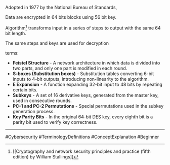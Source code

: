 
Adopted in 1977 by the National Bureau of Standards,

Data are encrypted in 64 bits blocks using 56 bit key.

Algorithm[^1] transforms input in a series of steps to output with the same 64 bit length.

The same steps and keys are used for decryption

terms:

- **Feistel Structure** - A network architecture in which data is divided into two parts, and only one part is modified in each round.
- **S-boxes (Substitution boxes)** - Substitution tables converting 6-bit inputs to 4-bit outputs, introducing non-linearity to the algorithm.
- **E Expansion** - A function expanding 32-bit input to 48 bits by repeating certain bits.
- **Subkeys** - A set of 16 derivative keys, generated from the master key, used in consecutive rounds.
- **PC-1 and PC-2 Permutations** - Special permutations used in the subkey generation process.
- **Key Parity Bits** - In the original 64-bit DES key, every eighth bit is a parity bit used to verify key correctness.

---
#Cybersecurity #TerminologyDefinitions #ConceptExplanation #Beginner

[^1]: [[Cryptography and network security principles and practice (fifth edition) by William Stallings]]
